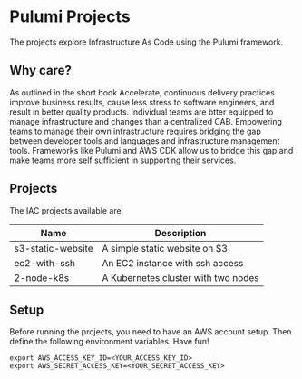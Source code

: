 # Pulumi Projects
The projects explore Infrastructure As Code using the Pulumi framework.

## Why care? 
As outlined in the short  book Accelerate, continuous delivery practices improve business results, cause less stress to software engineers, and result in better quality products. Individual teams are btter equipped to manage infrastructure and changes than a centralized CAB. Empowering teams to manage their own infrastructure requires bridging the gap between developer tools and languages and infrastructure management tools. Frameworks like Pulumi and AWS CDK allow us to bridge this gap and make teams more self sufficient in supporting their services.

## Projects
The IAC projects available are

| Name  | Description |
| ------------- | ------------- |
| s3-static-website  | A simple static website on S3  |
| ec2-with-ssh  | An EC2 instance with ssh access  |
| 2-node-k8s| A Kubernetes cluster with two nodes |


## Setup
Before running the projects, you need to have an AWS account setup. Then define the following environment variables. Have fun!
```
export AWS_ACCESS_KEY_ID=<YOUR_ACCESS_KEY_ID>
export AWS_SECRET_ACCESS_KEY=<YOUR_SECRET_ACCESS_KEY>
```